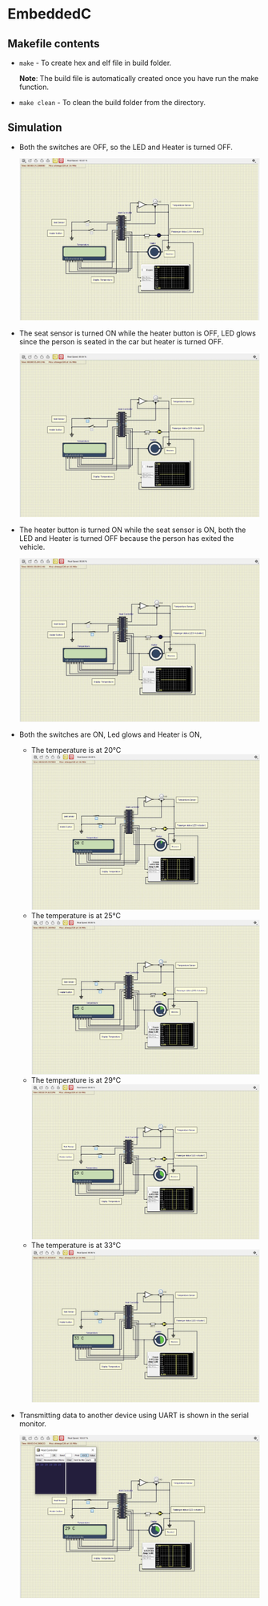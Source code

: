 # EmbeddedC

## Makefile contents

- `make` - To create hex and elf file in build folder.

  **Note**: The build file is automatically created once you have run the make function.

- `make clean` - To clean the build folder from the directory.


## Simulation

- Both the switches are OFF, so the LED and Heater is turned OFF.

  ![Simulation1](Simulation/Simulation1.JPG)

- The seat sensor is turned ON while the heater button is OFF, LED glows since the person is seated in the car but heater is turned OFF.

  ![Simulation2](Simulation/Simulation2.JPG)

- The heater button is turned ON while the seat sensor is ON, both the LED and Heater is turned OFF because the person has exited the vehicle.

  ![Simulation3](Simulation/Simulation3.JPG)

- Both the switches are ON, Led glows and Heater is ON,

  - The temperature is at 20°C
    ![Simulation4](Simulation/Simulation4.JPG)
  - The temperature is at 25°C
    ![Simulation5](Simulation/Simulation5.JPG)
  - The temperature is at 29°C
    ![Simulation6](Simulation/Simulation6.JPG)
  - The temperature is at 33°C
    ![Simulation7](Simulation/Simulation7.JPG)

- Transmitting data to another device using UART is shown in the serial monitor.

  ![Simulation8](Simulation/Simulation8.JPG)
